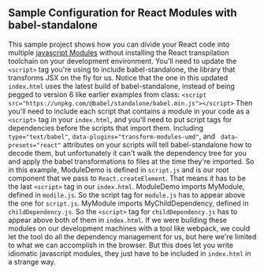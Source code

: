 ## Sample Configuration for React Modules with babel-standalone
This sample project shows how you can divide your React code into multiple
[javascript Modules](https://developer.mozilla.org/en-US/docs/Web/JavaScript/Guide/Modules)
without installing the React transpilation toolchain on your development environment.
You'll need to update the `<script>` tag you're using to include babel-standalone,
the library that transforms JSX on the fly for us. Notice that the one in this
updated `index.html` uses the latest build of babel-standalone, instead of being
pegged to version 6 like earlier examples from class:
`<script src="https://unpkg.com/@babel/standalone/babel.min.js"></script>`
Then you'll need to include each script that contains a module in your code as
a `<script>` tag in your `index.html`, and you'll need to put script tags for
dependencies before the scripts that import them. Including `type="text/babel"`,
`data-plugins="transform-modules-umd"`, and ` data-presets="react"` attributes
on your scripts will tell babel-standalone how to decode them, but unfortunately
it can't walk the dependency tree for you and apply the babel transformations to
files at the time they're imported.
So in this example, ModuleDemo is defined in `script.js` and is our root
component that we pass to `React.createElement`. That means it has to be the
last `<script>` tag in our `index.html`. ModuleDemo imports MyModule, defined in
`modile.js`. So the script tag for `module.js` has to appear above the one for
`script.js`. MyModule imports MyChildDependency, defined in `childDependency.js`.
So the `<script>` tag for `childDependency.js` has to appear above both of them
in `index.html`.
If we were building these modules on our development machines with a tool like
webpack, we could let the tool do all the dependency management for us, but here
we're limited to what we can accomplish in the browser. But this does let you
write idiomatic javascript modules, they just have to be included in `index.html`
in a strange way.
